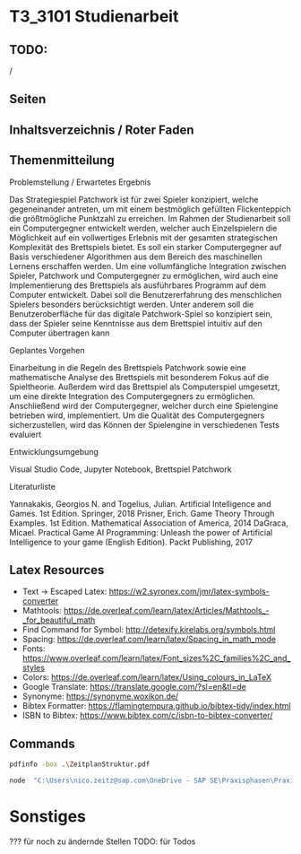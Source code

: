 # T3_3101 Studienarbeit

## TODO:

/

## Seiten

## Inhaltsverzeichnis / Roter Faden

## Themenmitteilung

Problemstellung / Erwartetes Ergebnis

Das Strategiespiel Patchwork ist für zwei Spieler konzipiert, welche
gegeneinander antreten, um mit einem bestmöglich gefüllten Flickenteppich
die größtmögliche Punktzahl zu erreichen.
Im Rahmen der Studienarbeit soll ein Computergegner entwickelt werden,
welcher auch Einzelspielern die Möglichkeit auf ein vollwertiges Erlebnis mit
der gesamten strategischen Komplexität des Brettspiels bietet.
Es soll ein starker Computergegner auf Basis verschiedener Algorithmen aus
dem Bereich des maschinellen Lernens erschaffen werden.
Um eine vollumfängliche Integration zwischen Spieler, Patchwork und
Computergegner zu ermöglichen, wird auch eine Implementierung des
Brettspiels als ausführbares Programm auf dem Computer entwickelt. Dabei
soll die Benutzererfahrung des menschlichen Spielers besonders
berücksichtigt werden. Unter anderem soll die Benutzeroberfläche für das
digitale Patchwork-Spiel so konzipiert sein, dass der Spieler seine Kenntnisse
aus dem Brettspiel intuitiv auf den Computer übertragen kann

Geplantes Vorgehen

Einarbeitung in die Regeln des Brettspiels Patchwork sowie eine
mathematische Analyse des Brettspiels mit besonderem Fokus auf die
Spieltheorie.
Außerdem wird das Brettspiel als Computerspiel umgesetzt, um eine direkte
Integration des Computergegners zu ermöglichen.
Anschließend wird der Computergegner, welcher durch eine Spielengine
betrieben wird, implementiert.
Um die Qualität des Computergegners sicherzustellen, wird das Können der
Spielengine in verschiedenen Tests evaluiert

Entwicklungsumgebung

Visual Studio Code, Jupyter Notebook, Brettspiel Patchwork

Literaturliste

Yannakakis, Georgios N. and Togelius, Julian. Artificial Intelligence and
Games. 1st Edition. Springer, 2018
Prisner, Erich. Game Theory Through Examples. 1st Edition. Mathematical
Association of America, 2014
DaGraca, Micael. Practical Game AI Programming: Unleash the power of
Artificial Intelligence to your game (English Edition). Packt Publishing, 2017

## Latex Resources

-   Text -> Escaped Latex: https://w2.syronex.com/jmr/latex-symbols-converter
-   Mathtools: https://de.overleaf.com/learn/latex/Articles/Mathtools_-_for_beautiful_math
-   Find Command for Symbol: http://detexify.kirelabs.org/symbols.html
-   Spacing: https://de.overleaf.com/learn/latex/Spacing_in_math_mode
-   Fonts: https://www.overleaf.com/learn/latex/Font_sizes%2C_families%2C_and_styles
-   Colors: https://de.overleaf.com/learn/latex/Using_colours_in_LaTeX
-   Google Translate: https://translate.google.com/?sl=en&tl=de
-   Synonyme: https://synonyme.woxikon.de/
-   Bibtex Formatter: https://flamingtempura.github.io/bibtex-tidy/index.html
-   ISBN to Bibtex: https://www.bibtex.com/c/isbn-to-bibtex-converter/

## Commands

```sh
pdfinfo -box .\ZeitplanStruktur.pdf

node  "C:\Users\nico.zeitz@sap.com\OneDrive - SAP SE\Praxisphasen\Praxisphasenbericht\Helper\svg-to-pdf\index.mjs" --scale 2 --recursive --folder "C:\SAPDevelop\Studienarbeit\T3_3101\res\pictures"
```

# Sonstiges

??? für noch zu ändernde Stellen
TODO: für Todos
